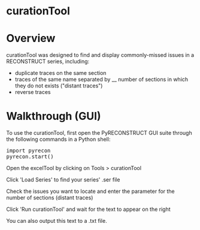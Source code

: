 curationTool
=============

# Overview
curationTool was designed to find and display commonly-missed issues in a RECONSTRUCT series, including:
 * duplicate traces on the same section
 * traces of the same name separated by __ number of sections in which they do not exists ("distant traces")
 * reverse traces

# Walkthrough (GUI)
To use the curationTool, first open the PyRECONSTRUCT GUI suite through the following commands in a Python shell: <br>
<pre>
import pyrecon
pyrecon.start()
</pre>

Open the excelTool by clicking on Tools > curationTool

Click 'Load Series' to find your series' .ser file

Check the issues you want to locate and enter the parameter for the number of sections (distant traces)

Click 'Run curationTool' and wait for the text to appear on the right

You can also output this text to a .txt file.
 